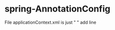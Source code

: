 # spring-AnnotationConfig

File applicationContext.xml is just " <bean id = "dbhelper" class = "com.project.db.Dbhelper">" </bean>
 add line
